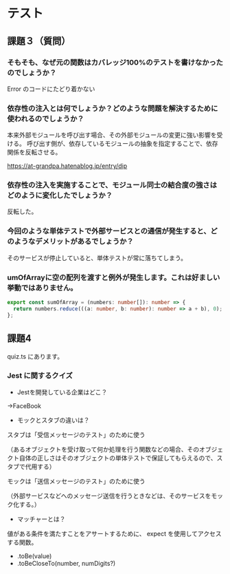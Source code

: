 # テスト

## 課題３（質問）


### そもそも、なぜ元の関数はカバレッジ100%のテストを書けなかったのでしょうか？
Error のコードにたどり着かない

### 依存性の注入とは何でしょうか？どのような問題を解決するために使われるのでしょうか？

本来外部モジュールを呼び出す場合、その外部モジュールの変更に強い影響を受ける。
呼び出す側が、依存しているモジュールの抽象を指定することで、依存関係を反転させる。

https://at-grandpa.hatenablog.jp/entry/dip

### 依存性の注入を実施することで、モジュール同士の結合度の強さはどのように変化したでしょうか？

反転した。

### 今回のような単体テストで外部サービスとの通信が発生すると、どのようなデメリットがあるでしょうか？

そのサービスが停止していると、単体テストが常に落ちてしまう。

### umOfArrayに空の配列を渡すと例外が発生します。これは好ましい挙動ではありません。

```ts
export const sumOfArray = (numbers: number[]): number => {
  return numbers.reduce(((a: number, b: number): number => a + b), 0);
};
```

## 課題4

quiz.ts にあります。

### Jest に関するクイズ

- Jestを開発している企業はどこ？

→FaceBook

- モックとスタブの違いは？

スタブは「受信メッセージのテスト」のために使う

（あるオブジェクトを受け取って何か処理を行う関数などの場合、そのオブジェクト自体の正しさはそのオブジェクトの単体テストで保証してもらえるので、スタブで代用する）

モックは「送信メッセージのテスト」のために使う

（外部サービスなどへのメッセージ送信を行うときなどは、そのサービスをモック化する。）

- マッチャーとは？

値がある条件を満たすことをアサートするために、 expect を使用してアクセスする関数。

  - .toBe(value)
  - .toBeCloseTo(number, numDigits?)
